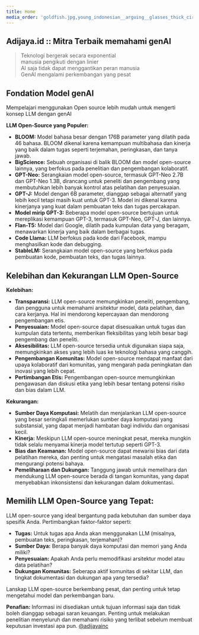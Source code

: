 ```yaml
---
title: Home
media_order: 'goldfish.jpg,young_indonesian__arguing__glasses_thick_circle_frame__long_hair__full_body__face_like_sukarno_seed-0ts-1702221683_idx-0.png'
---
```


## Adijaya.id ::  Mitra Terbaik memahami genAI

> Teknologi bergerak secara exponential 
> <br> manusia pengikuti dengan linier 
> <br> AI saja tidak dapat menggantikan peran manusia
> <br> GenAI mengalami perkembangan yang pesat

## Fondation Model genAI

Mempelajari menggunakan Open source lebih mudah untuk mengerti konsep LLM dengan genAI

**LLM Open-Source yang Populer:**

* **BLOOM:** Model bahasa besar dengan 176B parameter yang dilatih pada 46 bahasa. BLOOM dikenal karena kemampuan multibahasa dan kinerja yang baik dalam tugas seperti terjemahan, peringkasan, dan tanya jawab.
* **BigScience:** Sebuah organisasi di balik BLOOM dan model open-source lainnya, yang berfokus pada penelitian dan pengembangan kolaboratif.
* **GPT-Neo:** Serangkaian model open-source, termasuk GPT-Neo 2.7B dan GPT-Neo 1.3B, dirancang untuk peneliti dan pengembang yang membutuhkan lebih banyak kontrol atas pelatihan dan penyesuaian.
* **GPT-J:** Model dengan 6B parameter, dianggap sebagai alternatif yang lebih kecil tetapi masih kuat untuk GPT-3. Model ini dikenal karena kinerjanya yang kuat dalam pembuatan teks dan tugas percakapan.
* **Model mirip GPT-3:** Beberapa model open-source bertujuan untuk mereplikasi kemampuan GPT-3, termasuk GPT-Neo, GPT-J, dan lainnya.
* **Flan-T5:** Model dari Google, dilatih pada kumpulan data yang beragam, menawarkan kinerja yang baik dalam berbagai tugas.
* **Code Llama:** LLM berfokus pada kode dari Facebook, mampu menghasilkan kode dan debugging.
* **StableLM:** Serangkaian model open-source yang berfokus pada pembuatan kode, pembuatan teks, dan tugas lainnya.

## Kelebihan dan Kekurangan LLM Open-Source

**Kelebihan:**

* **Transparansi:** LLM open-source memungkinkan peneliti, pengembang, dan pengguna untuk memahami arsitektur model, data pelatihan, dan cara kerjanya. Hal ini mendorong kepercayaan dan mendorong pengembangan etis.
* **Penyesuaian:** Model open-source dapat disesuaikan untuk tugas dan kumpulan data tertentu, memberikan fleksibilitas yang lebih besar bagi pengembang dan peneliti.
* **Aksesibilitas:** LLM open-source tersedia untuk digunakan siapa saja, memungkinkan akses yang lebih luas ke teknologi bahasa yang canggih.
* **Pengembangan Komunitas:** Model open-source mendapat manfaat dari upaya kolaboratif dari komunitas, yang mengarah pada peningkatan dan inovasi yang lebih cepat.
* **Pertimbangan Etis:** Pengembangan open-source memungkinkan pengawasan dan diskusi etika yang lebih besar tentang potensi risiko dan bias dalam LLM.

**Kekurangan:**

* **Sumber Daya Komputasi:** Melatih dan menjalankan LLM open-source yang besar seringkali memerlukan sumber daya komputasi yang substansial, yang dapat menjadi hambatan bagi individu dan organisasi kecil.
* **Kinerja:** Meskipun LLM open-source meningkat pesat, mereka mungkin tidak selalu menyamai kinerja model tertutup seperti GPT-3.
* **Bias dan Keamanan:** Model open-source dapat mewarisi bias dari data pelatihan mereka, dan penting untuk mengatasi masalah etika dan mengurangi potensi bahaya.
* **Pemeliharaan dan Dukungan:** Tanggung jawab untuk memelihara dan mendukung LLM open-source berada di tangan komunitas, yang dapat menyebabkan inkonsistensi dan kekurangan dalam dokumentasi.

## Memilih LLM Open-Source yang Tepat:

LLM open-source yang ideal bergantung pada kebutuhan dan sumber daya spesifik Anda. Pertimbangkan faktor-faktor seperti:

* **Tugas:** Untuk tugas apa Anda akan menggunakan LLM (misalnya, pembuatan teks, peringkasan, terjemahan)?
* **Sumber Daya:** Berapa banyak daya komputasi dan memori yang Anda miliki?
* **Penyesuaian:** Apakah Anda perlu memodifikasi arsitektur model atau data pelatihan?
* **Dukungan Komunitas:** Seberapa aktif komunitas di sekitar LLM, dan tingkat dokumentasi dan dukungan apa yang tersedia?

Lanskap LLM open-source berkembang pesat, dan penting untuk tetap mengetahui model dan perkembangan baru.

**Penafian:** Informasi ini disediakan untuk tujuan informasi saja dan tidak boleh dianggap sebagai saran keuangan. Penting untuk melakukan penelitian menyeluruh dan memahami risiko yang terlibat sebelum membuat keputusan investasi apa pun.
[@adijayainc
](https://x.com/adijayainc)